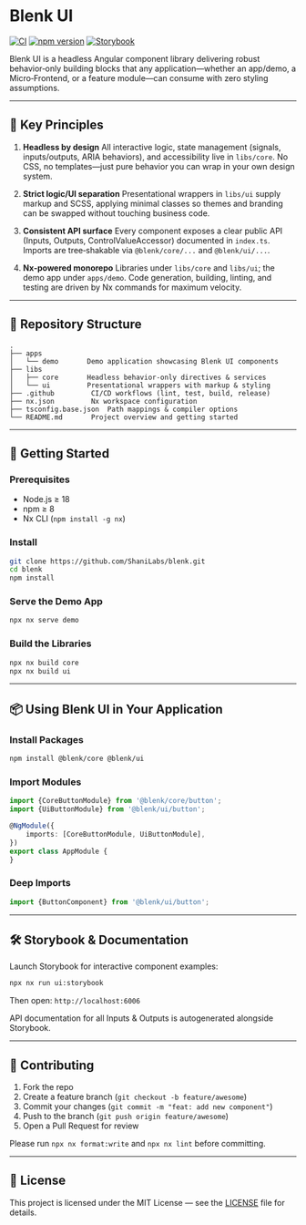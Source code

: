 # Blenk UI

[![CI](https://github.com/ShaniLabs/blenk/actions/workflows/ci.yml/badge.svg)](https://github.com/ShaniLabs/blenk/actions)
[![npm version](https://img.shields.io/npm/v/@blenk/ui)](https://www.npmjs.com/package/@blenk/ui)
[![Storybook](https://github.com/ShaniLabs/blenk/actions/workflows/storybook.yml/badge.svg)](https://shanilabs.github.io/blenk/)

Blenk UI is a headless Angular component library delivering robust behavior‑only building blocks that any
application—whether an app/demo, a Micro‑Frontend, or a feature module—can consume with zero styling assumptions.

---

## 🔑 Key Principles

1. **Headless by design**
   All interactive logic, state management (signals, inputs/outputs, ARIA behaviors), and accessibility live in
   `libs/core`. No CSS, no templates—just pure behavior you can wrap in your own design system.

2. **Strict logic/UI separation**
   Presentational wrappers in `libs/ui` supply markup and SCSS, applying minimal classes so themes and branding can be
   swapped without touching business code.

3. **Consistent API surface**
   Every component exposes a clear public API (Inputs, Outputs, ControlValueAccessor) documented in `index.ts`. Imports
   are tree‑shakable via `@blenk/core/...` and `@blenk/ui/...`.

4. **Nx‑powered monorepo**
   Libraries under `libs/core` and `libs/ui`; the demo app under `apps/demo`. Code generation, building, linting, and
   testing are driven by Nx commands for maximum velocity.

---

## 📁 Repository Structure

```plaintext
.
├── apps
│   └── demo       Demo application showcasing Blenk UI components
├── libs
│   ├── core       Headless behavior-only directives & services
│   └── ui         Presentational wrappers with markup & styling
├── .github         CI/CD workflows (lint, test, build, release)
├── nx.json         Nx workspace configuration
├── tsconfig.base.json  Path mappings & compiler options
└── README.md       Project overview and getting started
```

---

## 🚀 Getting Started

### Prerequisites

* Node.js ≥ 18
* npm ≥ 8
* Nx CLI (`npm install -g nx`)

### Install

```bash
git clone https://github.com/ShaniLabs/blenk.git
cd blenk
npm install
```

### Serve the Demo App

```bash
npx nx serve demo
```

### Build the Libraries

```bash
npx nx build core
npx nx build ui
```

---

## 📦 Using Blenk UI in Your Application

### Install Packages

```bash
npm install @blenk/core @blenk/ui
```

### Import Modules

```ts
import {CoreButtonModule} from '@blenk/core/button';
import {UiButtonModule} from '@blenk/ui/button';

@NgModule({
    imports: [CoreButtonModule, UiButtonModule],
})
export class AppModule {
}
```

### Deep Imports

```ts
import {ButtonComponent} from '@blenk/ui/button';
```

---

## 🛠 Storybook & Documentation

Launch Storybook for interactive component examples:

```bash
npx nx run ui:storybook
```

Then open: `http://localhost:6006`

API documentation for all Inputs & Outputs is autogenerated alongside Storybook.

---

## 🤝 Contributing

1. Fork the repo
2. Create a feature branch (`git checkout -b feature/awesome`)
3. Commit your changes (`git commit -m "feat: add new component"`)
4. Push to the branch (`git push origin feature/awesome`)
5. Open a Pull Request for review

Please run `npx nx format:write` and `npx nx lint` before committing.

---

## 📜 License

This project is licensed under the MIT License — see the [LICENSE](LICENSE) file for details.
